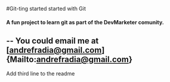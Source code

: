 #Git-ting started started with Git
#### A fun project to learn git as part of the **DevMarketer** comunity.
--
You could email me at [andrefradia@gmail.com]{Mailto:andrefradia@gmail.com}
--
Add third line to the readme